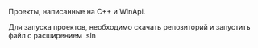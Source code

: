 Проекты, написанные на C++ и WinApi.

Для запуска проектов, необходимо скачать репозиторий и запустить файл с расширением .sln 
